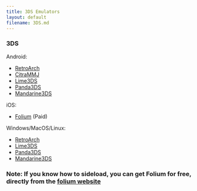 ```yaml
---
title: 3DS Emulators
layout: default
filename: 3DS.md
--- 
```


### 3DS

Android:
- [RetroArch](https://www.retroarch.com/?page=platforms)
- [CitraMMJ](https://github.com/weihuoya/citra/releases)
- [Lime3DS](https://github.com/Lime3DS/Lime3DS/releases)
- [Panda3DS](https://github.com/wheremyfoodat/Panda3DS)
- [Mandarine3DS](https://github.com/mandarine3ds/mandarine/releases)

iOS:
- [Folium](https://apps.apple.com/ca/app/folium/id6498623389) (Paid)

Windows/MacOS/Linux:
- [RetroArch](https://www.retroarch.com/?page=platforms)
- [Lime3DS](https://github.com/Lime3DS/Lime3DS/releases)
- [Panda3DS](https://github.com/wheremyfoodat/Panda3DS)
- [Mandarine3DS](https://github.com/mandarine3ds/mandarine/releases)

### Note: If you know how to sideload, you can get Folium for free, directly from the [folium website](https://folium.emuplace.app)
